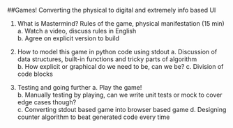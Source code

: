 ##Games! Converting the physical to digital and extremely info based UI

1. What is Mastermind? Rules of the game, physical manifestation (15 min)     
    a. Watch a video, discuss rules in English    
    b. Agree on explicit version to build

2. How to model this game in python code using stdout
    a. Discussion of data structures, built-in functions and tricky parts of algorithm    
    b. How explicit or graphical do we need to be, can we be?
    c. Division of code blocks

3. Testing and going further
    a. Play the game!    
    b. Manually testing by playing, can we write unit tests or mock to cover edge cases though?    
    c. Converting stdout based game into browser based game
    d. Designing counter algorithm to beat generated code every time

